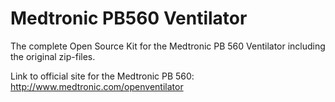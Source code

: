 # Medtronic PB560 Ventilator

The complete Open Source Kit for the Medtronic PB 560 Ventilator including the original zip-files.

Link to official site for the Medtronic PB 560:
http://www.medtronic.com/openventilator
